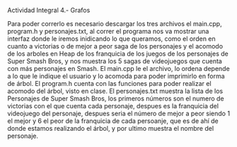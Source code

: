 Actividad Integral 4.- Grafos

Para poder correrlo es necesario descargar los tres archivos el main.cpp, program.h y personajes.txt, al correr el programa nos va mostrar una interfaz donde le iremos inidicando lo que queramos, como el orden en cuanto a victorias o de mejor a peor saga de los personajes y el acomodo de los arboles en Heap de los franquicia de los juegos de los personajes de Super Smash Bros, y nos muestra los 5 sagas de videojuegos que cuenta con más personajes en Smash. El main.cpp le el archivo, lo ordena depende a lo que le indique el usuario y lo acomoda para poder imprimirlo en forma de árbol. El program.h cuenta con las funciones para poder realizar el acomodo del árbol, visto en clase. El personajes.txt muestra la lista de los Personajes de Super Smash Bros, los primeros números son el numero de victorias con el que cuenta cada personaje, despues es la franquicia del videojuego del personaje, despues seria el número de mejor a peor siendo 1 el mejor y 6 el peor de la franquicia de cada persoanje, que es de ahí de donde estamos realizando el árbol, y por ultimo muestra el nombre del personaje.
